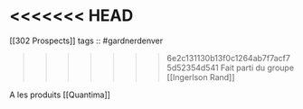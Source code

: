 <<<<<<< HEAD
=======
[[302 Prospects]]
tags :: #gardnerdenver


>>>>>>> 6e2c131130b13f0c1264ab7f7acf75d52354d541
Fait parti du groupe [[Ingerlson Rand]]

A les produits [[Quantima]]